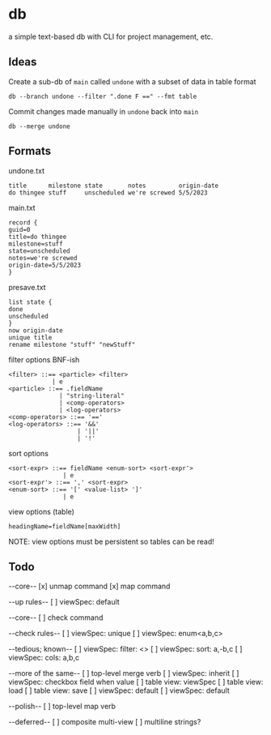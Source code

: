 # db
a simple text-based db with CLI for project management, etc.

## Ideas

Create a sub-db of `main` called `undone` with a subset of data in table format

`db --branch undone --filter ".done F ==" --fmt table`

Commit changes made manually in `undone` back into `main`

`db --merge undone`

## Formats

undone.txt
```
title      milestone state       notes         origin-date
do thingee stuff     unscheduled we're screwed 5/5/2023
```

main.txt
```
record {
guid=0
title=do thingee
milestone=stuff
state=unscheduled
notes=we're screwed
origin-date=5/5/2023
}
```

presave.txt
```
list state {
done
unscheduled
}
now origin-date
unique title
rename milestone "stuff" "newStuff"
```

filter options BNF-ish
```
<filter> ::== <particle> <filter>
            | e
<particle> ::== .fieldName
              | "string-literal"
              | <comp-operators>
              | <log-operators>
<comp-operators> ::== '=='
<log-operators> ::== '&&'
                   | '||'
                   | '!'
```

sort options
```
<sort-expr> ::== fieldName <enum-sort> <sort-expr'>
               | e
<sort-expr'> ::== ',' <sort-expr>
<enum-sort> ::== '[' <value-list> ']'
               | e
```

view options (table)
```
headingName=fieldName[maxWidth]
```
NOTE: view options must be persistent so tables can be read!

## Todo
--core--
[x] unmap command
[x] map command

--up rules--
[ ] viewSpec: default<random>

--core--
[ ] check command

--check rules--
[ ] viewSpec: unique
[ ] viewSpec: enum<a,b,c>

--tedious; known--
[ ] viewSpec: filter: <<RPN>>
[ ] viewSpec: sort: a,-b,c
[ ] viewSpec: cols: a,b,c

--more of the same--
[ ] top-level merge verb
[ ] viewSpec: inherit
[ ] viewSpec: checkbox field when value
[ ] table view: viewSpec
[ ] table view: load
[ ] table view: save
[ ] viewSpec: default
[ ] viewSpec: default<now>

--polish--
[ ] top-level map verb

--deferred--
[ ] composite multi-view
[ ] multiline strings?
